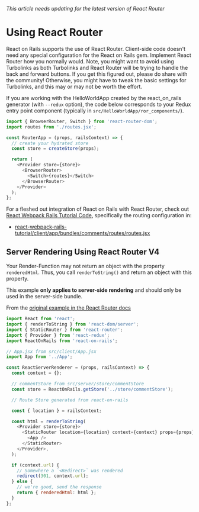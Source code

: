 _This article needs updating for the latest version of React Router_

# Using React Router

React on Rails supports the use of React Router. Client-side code doesn't need any special configuration for the React on Rails gem. Implement React Router how you normally would. Note, you might want to avoid using Turbolinks as both Turbolinks and React Router will be trying to handle the back and forward buttons. If you get this figured out, please do share with the community! Otherwise, you might have to tweak the basic settings for Turbolinks, and this may or may not be worth the effort.

If you are working with the HelloWorldApp created by the react_on_rails generator (with `--redux` option), the code below corresponds to your Redux entry point component (typically in `src/HelloWorldApp/ror_components/`).

```js
import { BrowserRouter, Switch } from 'react-router-dom';
import routes from './routes.jsx';

const RouterApp = (props, railsContext) => {
  // create your hydrated store
  const store = createStore(props);

  return (
    <Provider store={store}>
      <BrowserRouter>
        <Switch>{routes}</Switch>
      </BrowserRouter>
    </Provider>
  );
};
```

For a fleshed out integration of React on Rails with React Router, check out [React Webpack Rails Tutorial Code](https://github.com/shakacode/react-webpack-rails-tutorial), specifically the routing configuration in:

- [react-webpack-rails-tutorial/client/app/bundles/comments/routes/routes.jsx](https://github.com/shakacode/react-webpack-rails-tutorial/blob/master/client/app/bundles/comments/routes/routes.jsx)

## Server Rendering Using React Router V4

Your Render-Function may not return an object with the property `renderedHtml`. Thus, you call
`renderToString()` and return an object with this property.

This example **only applies to server-side rendering** and should only be used in the server-side bundle.

From the [original example in the React Router docs](https://github.com/ReactTraining/react-router/blob/v4.3.1/packages/react-router-dom/docs/guides/server-rendering.md)

```javascript
import React from 'react';
import { renderToString } from 'react-dom/server';
import { StaticRouter } from 'react-router';
import { Provider } from 'react-redux';
import ReactOnRails from 'react-on-rails';

// App.jsx from src/client/App.jsx
import App from '../App';

const ReactServerRenderer = (props, railsContext) => {
  const context = {};

  // commentStore from src/server/store/commentStore
  const store = ReactOnRails.getStore('../store/commentStore');

  // Route Store generated from react-on-rails

  const { location } = railsContext;

  const html = renderToString(
    <Provider store={store}>
      <StaticRouter location={location} context={context} props={props}>
        <App />
      </StaticRouter>
    </Provider>,
  );

  if (context.url) {
    // Somewhere a `<Redirect>` was rendered
    redirect(301, context.url);
  } else {
    // we're good, send the response
    return { renderedHtml: html };
  }
};
```
